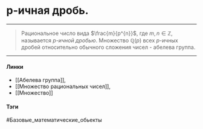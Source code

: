 # p-ичная дробь.
***
>Рациональное число вида $\frac{m}{p^{n}}$, где $m,n\in\mathbb{Z}$, называется $p$-*ичной дробью*. Множество $\mathbb{Q}(p)$ всех $p$-ичных дробей относительно обычного сложения чисел - абелева группа.
***
#### Линки
- [[Абелева группа]], 
- [[Множество рациональных чисел]],
- [[Множество]]
#### Тэги 
 #Базовые_математические_обьекты  